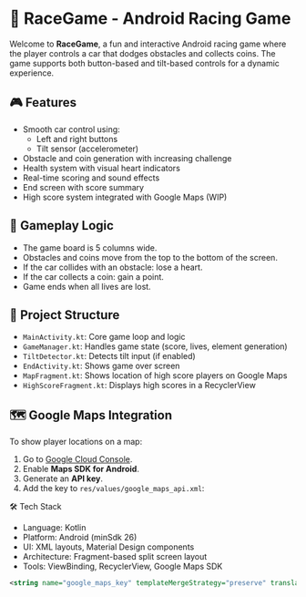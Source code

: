 # 🚗 RaceGame - Android Racing Game

Welcome to **RaceGame**, a fun and interactive Android racing game where the player controls a car that dodges obstacles and collects coins. The game supports both button-based and tilt-based controls for a dynamic experience.

## 🎮 Features

- Smooth car control using:
    - Left and right buttons
    - Tilt sensor (accelerometer)
- Obstacle and coin generation with increasing challenge
- Health system with visual heart indicators
- Real-time scoring and sound effects
- End screen with score summary
- High score system integrated with Google Maps (WIP)

## 🧠 Gameplay Logic

- The game board is 5 columns wide.
- Obstacles and coins move from the top to the bottom of the screen.
- If the car collides with an obstacle: lose a heart.
- If the car collects a coin: gain a point.
- Game ends when all lives are lost.

## 🧱 Project Structure

- `MainActivity.kt`: Core game loop and logic
- `GameManager.kt`: Handles game state (score, lives, element generation)
- `TiltDetector.kt`: Detects tilt input (if enabled)
- `EndActivity.kt`: Shows game over screen
- `MapFragment.kt`: Shows location of high score players on Google Maps
- `HighScoreFragment.kt`: Displays high scores in a RecyclerView

## 🗺️ Google Maps Integration

To show player locations on a map:
1. Go to [Google Cloud Console](https://console.cloud.google.com/).
2. Enable **Maps SDK for Android**.
3. Generate an **API key**.
4. Add the key to `res/values/google_maps_api.xml`:

🛠️ Tech Stack
* Language: Kotlin
* Platform: Android (minSdk 26)
* UI: XML layouts, Material Design components
* Architecture: Fragment-based split screen layout
* Tools: ViewBinding, RecyclerView, Google Maps SDK

```xml
<string name="google_maps_key" templateMergeStrategy="preserve" translatable="false">YOUR_API_KEY_HERE</string>

